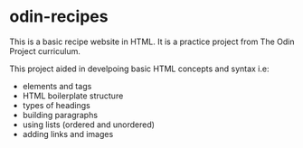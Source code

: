 # odin-recipes

This is a basic recipe website in HTML. It is a practice project from The Odin Project curriculum. 

This project aided in develpoing basic HTML concepts and syntax i.e: 

- elements and tags
- HTML boilerplate structure 
- types of headings 
- building paragraphs
- using lists (ordered and unordered)
- adding links and images
  
